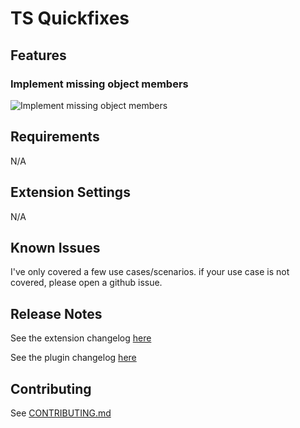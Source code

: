 # TS Quickfixes

## Features

### Implement missing object members

![Implement missing object members](gifs/implement-missing-members.gif)

## Requirements

N/A

<!-- If you have any requirements or dependencies, add a section describing those and how to install and configure them. -->

## Extension Settings

N/A

<!-- Include if your extension adds any VS Code settings through the `contributes.configuration` extension point.

For example:

This extension contributes the following settings:

* `myExtension.enable`: enable/disable this extension
* `myExtension.thing`: set to `blah` to do something -->

## Known Issues

I've only covered a few use cases/scenarios. if your use case is not covered,
please open a github issue.

## Release Notes

See the extension changelog [here](./CHANGELOG.md)

See the plugin changelog [here](https://github.com/tamj0rd2/ts-quickfixes/blob/master/packages/plugin/CHANGELOG.md)

## Contributing

See [CONTRIBUTING.md](https://github.com/tamj0rd2/ts-quickfixes/blob/master/packages/plugin/CONTRIBUTING.md)
